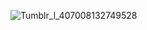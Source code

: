 ![Tumblr_l_407008132749528](https://github.com/user-attachments/assets/5d40a80a-f8a1-450e-a755-e5a5039865f3)
